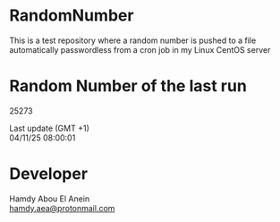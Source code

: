 # RandomNumber    
This is a test repository where a random number is pushed to a file automatically passwordless from a cron job in my Linux CentOS server    
# Random Number of the last run   
25273
      
Last update (GMT +1)    
04/11/25 08:00:01
# Developer    
Hamdy Abou El Anein   
hamdy.aea@protonmail.com
